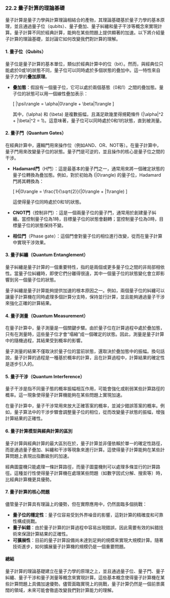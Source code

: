 ### **22.2 量子計算的理論基礎**

量子計算是量子力學與計算理論相結合的產物，其理論基礎基於量子力學的基本原理，並且通過量子位（qubits）、量子疊加、量子糾纏和量子干涉等概念來實現計算。量子計算不同於經典計算，能夠在某些問題上提供顯著的加速。以下將介紹量子計算的理論基礎，並討論它如何改變我們對計算的理解。

#### **1. 量子位（Qubits）**

量子位是量子計算的基本單位，類似於經典計算中的位（bit）。然而，與經典位只能處於0或1的狀態不同，量子位可以同時處於多個狀態的疊加中。這一特性來自量子力學的**疊加原理**。

- **疊加態**：假設有一個量子位，它可以處於兩個基態（0和1）之間的疊加態。量子位的狀態可以用一個線性疊加表示：
  
  \[
  |\psi\rangle = \alpha|0\rangle + \beta|1\rangle
  \]
  
  其中，\(\alpha\) 和 \(\beta\) 是複數振幅，且滿足歐幾里得規範條件 \(|\alpha|^2 + |\beta|^2 = 1\)。這意味著，量子位可以同時處於0和1的狀態，直到被測量。

#### **2. 量子門（Quantum Gates）**

在經典計算中，邏輯門用來操作位（例如AND、OR、NOT等）。在量子計算中，量子門用來改變量子位的狀態。量子門是可逆的，並且操作的核心是量子位之間的干涉。

- **Hadamard門**（H門）：這是最基本的量子門之一，通常用來將一個確定狀態的量子位轉換為疊加態。例如，對於初始為 \(|0\rangle\) 的量子位，Hadamard門將其轉換為：
  
  \[
  H|0\rangle = \frac{1}{\sqrt{2}}(|0\rangle + |1\rangle)
  \]
  
  這使得量子位同時處於0和1的狀態。

- **CNOT門**（控制非門）：這是一個兩量子位的量子門，通常用於創建量子糾纏。當控制量子位為1時，目標量子位的狀態會翻轉；當控制量子位為0時，目標量子位的狀態保持不變。

- **相位門**（Phase gate）：這個門會對量子位的相位進行改變，從而在量子計算中實現干涉效果。

#### **3. 量子糾纏（Quantum Entanglement）**

量子糾纏是量子計算的一個重要特性，指的是兩個或更多量子位之間的非局部相依性。當量子位糾纏時，即使它們分離得很遠，其中一個量子位的狀態變化會立即影響到另一個量子位的狀態。

量子糾纏是量子計算能夠提供加速的根本原因之一。例如，兩個量子位的糾纏可以讓量子計算機在同時處理多個計算分支時，保持並行計算，並且能夠通過量子干涉來強化正確的計算結果。

#### **4. 量子測量（Quantum Measurement）**

在量子計算中，量子測量是一個關鍵步驟。由於量子位在計算過程中處於疊加態，只有在測量時，這些量子位才會“塌縮”成一個確定的狀態。因此，測量是量子計算中的隨機過程，其結果受到概率的影響。

量子測量的結果不僅取決於量子位的當前狀態，還取決於疊加態中的振幅。換句話說，量子計算的過程是一種基於概率的計算，且在計算過程中，計算結果的確定性是逐步引入的。

#### **5. 量子干涉（Quantum Interference）**

量子干涉是指不同量子態的概率振幅相互作用，可能會強化或削弱某些計算路徑的概率。這一現象使得量子計算機能夠在某些問題上實現加速。

在量子計算中，量子干涉常用來放大正確答案的概率，並減少錯誤答案的概率。例如，量子算法中的干涉步驟會調整量子位的相位，從而改變量子狀態的振幅，增強計算結果的正確性。

#### **6. 量子計算模型與經典計算的區別**

量子計算與經典計算的最大區別在於，量子計算並非僅依賴於單一的確定性路徑，而是通過量子疊加、糾纏和干涉等現象來進行計算。這使得量子計算能夠在某些計算問題上表現出指數級別的加速。

經典圖靈機只能處理一條計算路徑，而量子圖靈機則可以處理多條並行的計算路徑。這種並行性使得量子計算機在處理某些問題（如數字因式分解、搜索等）時，比經典計算機更具優勢。

#### **7. 量子計算的核心問題**

儘管量子計算具有理論上的優勢，但在實際應用中，仍然面臨多個挑戰：

- **量子位的穩定性**：量子位容易受到外界噪音的影響，這對計算的精確度和可靠性構成挑戰。
- **量子糾錯**：由於量子計算的計算過程中容易出現錯誤，因此需要有效的糾錯技術來保證計算結果的正確性。
- **可擴展性**：目前的量子計算設備尚未達到足夠的規模來實現大規模計算。隨著技術進步，如何擴展量子計算機的規模仍是一個重要問題。

#### **總結**

量子計算的理論基礎建立在量子力學的原理之上，並且通過量子位、量子門、量子糾纏、量子干涉和量子測量等概念來實現計算。這些基本概念使得量子計算機在某些計算問題上具備加速優勢。儘管面臨實現上的挑戰，量子計算仍然是一個前景廣闊的領域，未來可能會徹底改變我們對計算能力的理解。